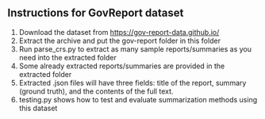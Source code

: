 ## Instructions for GovReport dataset
1. Download the dataset from https://gov-report-data.github.io/
2. Extract the archive and put the gov-report folder in this folder
3. Run parse_crs.py to extract as many sample reports/summaries as you need into the extracted folder
4. Some already extracted reports/summaries are provided in the extracted folder
5. Extracted .json files will have three fields: title of the report, summary (ground truth), and the contents of the full text.
6. testing.py shows how to test and evaluate summarization methods using this dataset